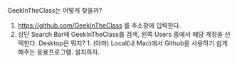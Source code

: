 GeekInTheClass는 어떻게 찾을까?
  1. https://github.com/GeekInTheClass 를 주소창에 입력한다.
  2. 상단 Search Bar에 GeekInTheClass를 검색, 왼쪽 Users 중에서 해당 계정을 선택한다.
Desktop은 뭐지?
    1. (아마) Local(내 Mac)에서 Github을 사용하기 쉽게 해주는 응용프로그램. 설치하자.